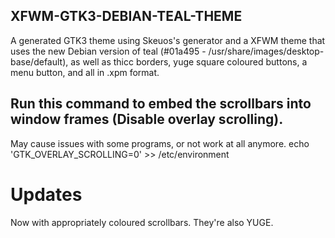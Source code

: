 ## XFWM-GTK3-DEBIAN-TEAL-THEME

A generated GTK3 theme using Skeuos's generator and a XFWM theme that uses the new Debian version of teal (#01a495 - /usr/share/images/desktop-base/default), as well as thicc borders, yuge square coloured buttons, a menu button, and all in .xpm format.

## Run this command to embed the scrollbars into window frames (Disable overlay scrolling).
May cause issues with some programs, or not work at all anymore.
echo 'GTK_OVERLAY_SCROLLING=0' >> /etc/environment

# Updates
Now with appropriately coloured scrollbars. They're also YUGE.


